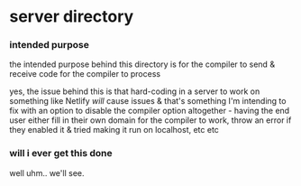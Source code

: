 # server directory

### intended purpose

the intended purpose behind this directory is for the compiler to send & receive code for the compiler to process

yes, the issue behind this is that hard-coding in a server to work on something like Netlify _will_ cause issues & that's something I'm intending to fix with an option to disable the compiler option altogether - having the end user either fill in their own domain for the compiler to work, throw an error if they enabled it & tried making it run on localhost, etc etc

### will i ever get this done

well uhm.. we'll see.